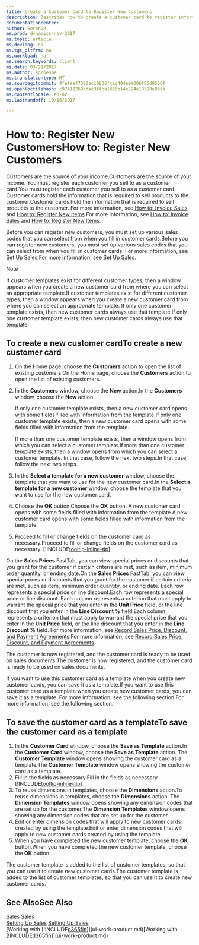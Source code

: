 ```yaml
---
title: Create a Customer Card to Register New Customers
description: Describes how to create a customer card to register information about each new customer or client that you sell to.
documentationcenter: 
author: SorenGP
ms.prod: dynamics-nav-2017
ms.topic: article
ms.devlang: na
ms.tgt_pltfrm: na
ms.workload: na
ms.search.keywords: client
ms.date: 03/29/2017
ms.author: sgroespe
ms.translationtype: HT
ms.sourcegitcommit: 4fefaef7380ac10836fcac404eea006f55d8556f
ms.openlocfilehash: c97412269cdac3f4ba1616b14e294e18599e93aa
ms.contentlocale: en-nz
ms.lasthandoff: 10/16/2017

---
```

# <a name="how-to-register-new-customers"></a><span data-ttu-id="c2ce8-103">How to: Register New Customers</span><span class="sxs-lookup"><span data-stu-id="c2ce8-103">How to: Register New Customers</span></span>
<span data-ttu-id="c2ce8-104">Customers are the source of your income.</span><span class="sxs-lookup"><span data-stu-id="c2ce8-104">Customers are the source of your income.</span></span> <span data-ttu-id="c2ce8-105">You must register each customer you sell to as a customer card.</span><span class="sxs-lookup"><span data-stu-id="c2ce8-105">You must register each customer you sell to as a customer card.</span></span> <span data-ttu-id="c2ce8-106">Customer cards hold the information that is required to sell products to the customer.</span><span class="sxs-lookup"><span data-stu-id="c2ce8-106">Customer cards hold the information that is required to sell products to the customer.</span></span> <span data-ttu-id="c2ce8-107">For more information, see [How to: Invoice Sales](sales-how-invoice-sales.md) and [How to: Register New Items](inventory-how-register-new-items.md).</span><span class="sxs-lookup"><span data-stu-id="c2ce8-107">For more information, see [How to: Invoice Sales](sales-how-invoice-sales.md) and [How to: Register New Items](inventory-how-register-new-items.md).</span></span>  

<span data-ttu-id="c2ce8-108">Before you can register new customers, you must set up various sales codes that you can select from when you fill in customer cards.</span><span class="sxs-lookup"><span data-stu-id="c2ce8-108">Before you can register new customers, you must set up various sales codes that you can select from when you fill in customer cards.</span></span> <span data-ttu-id="c2ce8-109">For more information, see [Set Up Sales](sales-setup-sales.md).</span><span class="sxs-lookup"><span data-stu-id="c2ce8-109">For more information, see [Set Up Sales](sales-setup-sales.md).</span></span>

> [!NOTE]  
>   <span data-ttu-id="c2ce8-110">If customer templates exist for different customer types, then a window appears when you create a new customer card from where you can select an appropriate template.</span><span class="sxs-lookup"><span data-stu-id="c2ce8-110">If customer templates exist for different customer types, then a window appears when you create a new customer card from where you can select an appropriate template.</span></span> <span data-ttu-id="c2ce8-111">If only one customer template exists, then new customer cards always use that template.</span><span class="sxs-lookup"><span data-stu-id="c2ce8-111">If only one customer template exists, then new customer cards always use that template.</span></span>

## <a name="to-create-a-new-customer-card"></a><span data-ttu-id="c2ce8-112">To create a new customer card</span><span class="sxs-lookup"><span data-stu-id="c2ce8-112">To create a new customer card</span></span>
1. <span data-ttu-id="c2ce8-113">On the Home page, choose the **Customers** action to open the list of existing customers.</span><span class="sxs-lookup"><span data-stu-id="c2ce8-113">On the Home page, choose the **Customers** action to open the list of existing customers.</span></span>  
2. <span data-ttu-id="c2ce8-114">In the **Customers** window, choose the **New** action.</span><span class="sxs-lookup"><span data-stu-id="c2ce8-114">In the **Customers** window, choose the **New** action.</span></span>

    <span data-ttu-id="c2ce8-115">If only one customer template exists, then a new customer card opens with some fields filled with information from the template.</span><span class="sxs-lookup"><span data-stu-id="c2ce8-115">If only one customer template exists, then a new customer card opens with some fields filled with information from the template.</span></span>

    <span data-ttu-id="c2ce8-116">If more than one customer template exists, then a window opens from which you can select a customer template.</span><span class="sxs-lookup"><span data-stu-id="c2ce8-116">If more than one customer template exists, then a window opens from which you can select a customer template.</span></span> <span data-ttu-id="c2ce8-117">In that case, follow the next two steps.</span><span class="sxs-lookup"><span data-stu-id="c2ce8-117">In that case, follow the next two steps.</span></span>
3. <span data-ttu-id="c2ce8-118">In the **Select a template for a new customer** window, choose the template that you want to use for the new customer card.</span><span class="sxs-lookup"><span data-stu-id="c2ce8-118">In the **Select a template for a new customer** window, choose the template that you want to use for the new customer card.</span></span>
4. <span data-ttu-id="c2ce8-119">Choose the **OK** button.</span><span class="sxs-lookup"><span data-stu-id="c2ce8-119">Choose the **OK** button.</span></span> <span data-ttu-id="c2ce8-120">A new customer card opens with some fields filled with information from the template.</span><span class="sxs-lookup"><span data-stu-id="c2ce8-120">A new customer card opens with some fields filled with information from the template.</span></span>  
5. <span data-ttu-id="c2ce8-121">Proceed to fill or change fields on the customer card as necessary.</span><span class="sxs-lookup"><span data-stu-id="c2ce8-121">Proceed to fill or change fields on the customer card as necessary.</span></span> [!INCLUDE[tooltip-inline-tip](includes/tooltip-inline-tip_md.md)]

<span data-ttu-id="c2ce8-122">On the **Sales Prices** FastTab, you can view special prices or discounts that you grant for the customer if certain criteria are met, such as item, minimum order quantity, or ending date.</span><span class="sxs-lookup"><span data-stu-id="c2ce8-122">On the **Sales Prices** FastTab, you can view special prices or discounts that you grant for the customer if certain criteria are met, such as item, minimum order quantity, or ending date.</span></span> <span data-ttu-id="c2ce8-123">Each row represents a special price or line discount.</span><span class="sxs-lookup"><span data-stu-id="c2ce8-123">Each row represents a special price or line discount.</span></span> <span data-ttu-id="c2ce8-124">Each column represents a criterion that must apply to warrant the special price that you enter in the **Unit Price** field, or the line discount that you enter in the **Line Discount %** field.</span><span class="sxs-lookup"><span data-stu-id="c2ce8-124">Each column represents a criterion that must apply to warrant the special price that you enter in the **Unit Price** field, or the line discount that you enter in the **Line Discount %** field.</span></span> <span data-ttu-id="c2ce8-125">For more information, see [Record Sales Price, Discount, and Payment Agreements](sales-how-record-sales-price-discount-payment-agreements.md).</span><span class="sxs-lookup"><span data-stu-id="c2ce8-125">For more information, see [Record Sales Price, Discount, and Payment Agreements](sales-how-record-sales-price-discount-payment-agreements.md).</span></span>

<span data-ttu-id="c2ce8-126">The customer is now registered, and the customer card is ready to be used on sales documents.</span><span class="sxs-lookup"><span data-stu-id="c2ce8-126">The customer is now registered, and the customer card is ready to be used on sales documents.</span></span>

<span data-ttu-id="c2ce8-127">If you want to use this customer card as a template when you create new customer cards, you can save it as a template.</span><span class="sxs-lookup"><span data-stu-id="c2ce8-127">If you want to use this customer card as a template when you create new customer cards, you can save it as a template.</span></span> <span data-ttu-id="c2ce8-128">For more information, see the following section.</span><span class="sxs-lookup"><span data-stu-id="c2ce8-128">For more information, see the following section.</span></span>

## <a name="to-save-the-customer-card-as-a-template"></a><span data-ttu-id="c2ce8-129">To save the customer card as a template</span><span class="sxs-lookup"><span data-stu-id="c2ce8-129">To save the customer card as a template</span></span>
1. <span data-ttu-id="c2ce8-130">In the **Customer Card** window, choose the **Save as Template** action.</span><span class="sxs-lookup"><span data-stu-id="c2ce8-130">In the **Customer Card** window, choose the **Save as Template** action.</span></span> <span data-ttu-id="c2ce8-131">The **Customer Template** window opens showing the customer card as a template.</span><span class="sxs-lookup"><span data-stu-id="c2ce8-131">The **Customer Template** window opens showing the customer card as a template.</span></span>
2. <span data-ttu-id="c2ce8-132">Fill in the fields as necessary.</span><span class="sxs-lookup"><span data-stu-id="c2ce8-132">Fill in the fields as necessary.</span></span> [!INCLUDE[tooltip-inline-tip](includes/tooltip-inline-tip_md.md)]
3. <span data-ttu-id="c2ce8-133">To reuse dimensions in templates, choose the **Dimensions** action.</span><span class="sxs-lookup"><span data-stu-id="c2ce8-133">To reuse dimensions in templates, choose the **Dimensions** action.</span></span> <span data-ttu-id="c2ce8-134">The **Dimension Templates** window opens showing any dimension codes that are set up for the customer.</span><span class="sxs-lookup"><span data-stu-id="c2ce8-134">The **Dimension Templates** window opens showing any dimension codes that are set up for the customer.</span></span>
4. <span data-ttu-id="c2ce8-135">Edit or enter dimension codes that will apply to new customer cards created by using the template.</span><span class="sxs-lookup"><span data-stu-id="c2ce8-135">Edit or enter dimension codes that will apply to new customer cards created by using the template.</span></span>  
5. <span data-ttu-id="c2ce8-136">When you have completed the new customer template, choose the **OK** button.</span><span class="sxs-lookup"><span data-stu-id="c2ce8-136">When you have completed the new customer template, choose the **OK** button.</span></span>

<span data-ttu-id="c2ce8-137">The customer template is added to the list of customer templates, so that you can use it to create new customer cards.</span><span class="sxs-lookup"><span data-stu-id="c2ce8-137">The customer template is added to the list of customer templates, so that you can use it to create new customer cards.</span></span>

## <a name="see-also"></a><span data-ttu-id="c2ce8-138">See Also</span><span class="sxs-lookup"><span data-stu-id="c2ce8-138">See Also</span></span>
<span data-ttu-id="c2ce8-139">[Sales](sales-manage-sales.md)  </span><span class="sxs-lookup"><span data-stu-id="c2ce8-139">[Sales](sales-manage-sales.md)  </span></span>  
<span data-ttu-id="c2ce8-140">[Setting Up Sales](sales-setup-sales.md)  </span><span class="sxs-lookup"><span data-stu-id="c2ce8-140">[Setting Up Sales](sales-setup-sales.md)  </span></span>  
<span data-ttu-id="c2ce8-141">[Working with [!INCLUDE[d365fin](includes/d365fin_md.md)]](ui-work-product.md)</span><span class="sxs-lookup"><span data-stu-id="c2ce8-141">[Working with [!INCLUDE[d365fin](includes/d365fin_md.md)]](ui-work-product.md)</span></span>

